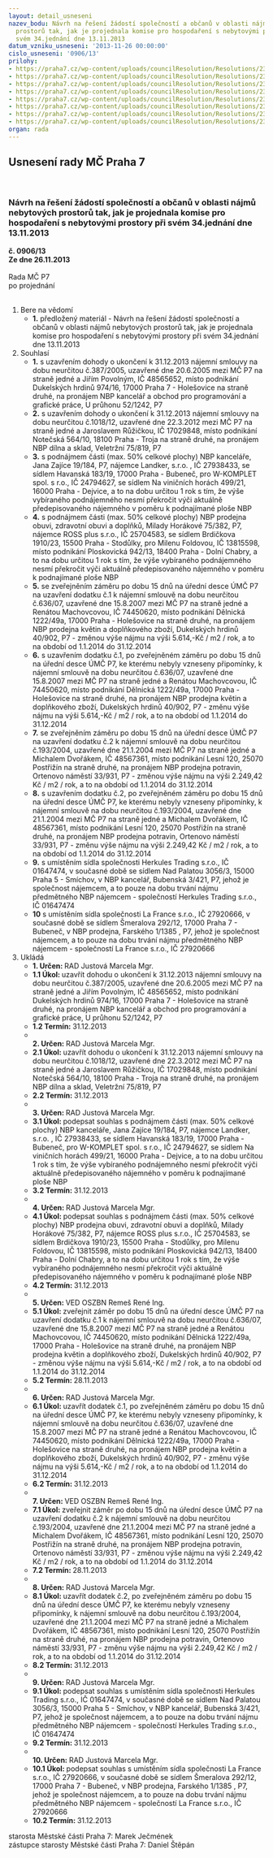 ```yaml
---
layout: detail_usneseni
nazev_bodu: Návrh na řešení žádostí společností a občanů v oblasti nájmů nebytových
  prostorů tak, jak je projednala komise pro hospodaření s nebytovými prostory při
  svém 34.jednání dne 13.11.2013
datum_vzniku_usneseni: '2013-11-26 00:00:00'
cislo_usneseni: '0906/13'
prilohy:
- https://praha7.cz/wp-content/uploads/councilResolution/Resolutions/23475/61-13-v%c3%bdpis_ze_%c5%ber_povoln%c3%bd.pdf
- https://praha7.cz/wp-content/uploads/councilResolution/Resolutions/23475/61-13-v%c3%bdpis_ze_%c5%ber_r%c5%af%c5%bei%c4%8dka.pdf
- https://praha7.cz/wp-content/uploads/councilResolution/Resolutions/23475/61-13-v%c3%bdpis_z_or_landker_+_w-komplet.pdf
- https://praha7.cz/wp-content/uploads/councilResolution/Resolutions/23475/61-13-v%c3%bdpi_z_or_ross_a_ze_%c5%ber_foldov%c3%a1.pdf
- https://praha7.cz/wp-content/uploads/councilResolution/Resolutions/23475/61-13-v%c3%bdpis_ze_%c5%ber_machovcov%c3%a1_+_dodatek.pdf
- https://praha7.cz/wp-content/uploads/councilResolution/Resolutions/23475/61-13-v%c3%bdpis_ze_%c5%ber_dvo%c5%99%c3%a1k_+_dodatek.pdf
- https://praha7.cz/wp-content/uploads/councilResolution/Resolutions/23475/61-13-v%c3%bdpis_z_or_herkules.pdf
- https://praha7.cz/wp-content/uploads/councilResolution/Resolutions/23475/61-13-v%c3%bdpis_z_or_la_france.pdf
organ: rada
---
```

<div id="ucUsn_pList" class="usn">
	<span><h2>Usnesení rady MČ Praha 7 </h2>
<br></span><div class="standBody">
<span><h3>Návrh na řešení žádostí společností a občanů v oblasti nájmů nebytových prostorů tak, jak je projednala komise pro hospodaření s nebytovými prostory při svém 34.jednání dne 13.11.2013</h3></span><div class="center">
		<strong>č. 0906/13</strong><br>
	</div>
<div class="center">
		<strong>Ze dne 26.11.2013</strong><br><br>
	</div>Rada MČ P7<br> po projednání<br><br><ol>
<li>Bere na vědomí<ul><li>
<strong>1.</strong> předložený materiál - Návrh na řešení žádostí společností a občanů v oblasti nájmů nebytových prostorů tak, jak je projednala komise pro hospodaření s nebytovými prostory při svém 34.jednání dne 13.11.2013</li></ul>
</li>
<li>Souhlasí<ul>
<li>
<strong>1.</strong> s uzavřením dohody o ukončení k 31.12.2013 nájemní smlouvy na dobu neurčitou č.387/2005, uzavřené dne 20.6.2005 mezi MČ P7 na straně jedné a Jiřím Povolným, IČ 48565652, místo podnikání Dukelských hrdinů 974/16, 17000 Praha 7 - Holešovice na straně druhé, na pronájem  NBP kancelář a obchod pro programování a grafické práce, U průhonu 52/1242, P7</li>
<li>
<strong>2.</strong> s uzavřením dohody o ukončení k 31.12.2013 nájemní smlouvy na dobu neurčitou č.1018/12, uzavřené  dne 22.3.2012 mezi MČ P7 na straně jedné a Jaroslavem Růžičkou, IČ 17029848, místo podnikání Notečská 564/10, 18100 Praha - Troja na straně druhé, na pronájem NBP dílna a sklad, Veletržní 75/819, P7</li>
<li>
<strong>3.</strong> s podnájmem části (max. 50% celkové plochy) NBP kanceláře, Jana Zajíce 19/184, P7, nájemce Landker, s.r.o. , IČ 27938433, se sídlem Havanská 183/19, 17000 Praha - Bubeneč, pro W-KOMPLET spol. s r.o., IČ 24794627, se sídlem Na viničních horách 499/21, 16000 Praha - Dejvice, a to na dobu určitou 1 rok s tím, že výše vybíraného podnájemného nesmí překročit výči aktuálně předepisovaného nájemného v poměru k podnajímané ploše NBP</li>
<li>
<strong>4.</strong> s podnájmem části (max. 50% celkové plochy) NBP prodejna obuvi, zdravotní obuvi a doplňků, Milady Horákové 75/382, P7, nájemce ROSS plus s.r.o., IČ 25704583, se sídlem Brdičkova 1910/23, 15500 Praha - Stodůlky, pro Milenu Foldovou, IČ 13815598, místo podnikání Ploskovická 942/13, 18400 Praha - Dolní Chabry, a to na dobu určitou 1 rok s tím, že výše vybíraného podnájemného nesmí překročit výči aktuálně předepisovaného nájemného v poměru k podnajímané ploše NBP</li>
<li>
<strong>5.</strong> se zveřejněním záměru po dobu 15 dnů na úřední desce ÚMČ P7 na uzavření dodatku č.1 k nájemní smlouvě na dobu neurčitou č.636/07, uzavřené dne 15.8.2007 mezi MČ P7 na straně jedné a Renátou Machovcovou, IČ 74450620, místo podnikání Dělnická 1222/49a, 17000 Praha - Holešovice na straně druhé, na pronájem NBP prodejna květin a doplňkového zboží, Dukelských hrdinů 40/902, P7 - změnou výše nájmu na výši 5.614,-Kč / m2 / rok, a to na období od 1.1.2014 do 31.12.2014</li>
<li>
<strong>6.</strong> s uzavřením dodatku č.1, po zveřejněném záměru po dobu 15 dnů na úřední desce ÚMČ P7, ke kterému nebyly vzneseny připomínky, k nájemní smlouvě na dobu neurčitou č.636/07, uzavřené dne 15.8.2007 mezi MČ P7 na straně jedné a Renátou Machovcovou, IČ 74450620, místo podnikání Dělnická 1222/49a, 17000 Praha - Holešovice na straně druhé, na pronájem NBP prodejna květin a doplňkového zboží, Dukelských hrdinů 40/902, P7 - změnu výše nájmu na výši 5.614,-Kč / m2 / rok, a to na období od 1.1.2014 do 31.12.2014</li>
<li>
<strong>7.</strong> se zveřejněním záměru po dobu 15 dnů na úřední desce ÚMČ P7 na uzavření dodatku č.2 k nájemní smlouvě na dobu neurčitou č.193/2004, uzavřené dne 21.1.2004 mezi MČ P7 na straně jedné a Michalem Dvořákem, IČ 48567361, místo podnikání Lesní 120, 25070 Postřižín na straně druhé, na pronájem NBP prodejna potravin, Ortenovo náměstí 33/931, P7 - změnou výše nájmu na výši 2.249,42 Kč / m2 / rok, a to na období od 1.1.2014 do 31.12.2014</li>
<li>
<strong>8.</strong> s uzavřením dodatku č.2, po zveřejněném záměru po dobu 15 dnů na úřední desce ÚMČ P7, ke kterému nebyly vzneseny připomínky, k nájemní smlouvě na dobu neurčitou č.193/2004, uzavřené dne 21.1.2004 mezi MČ P7 na straně jedné a Michalem Dvořákem, IČ 48567361, místo podnikání Lesní 120, 25070 Postřižín na straně druhé, na pronájem NBP prodejna potravin, Ortenovo náměstí 33/931, P7 - změnu výše nájmu na výši 2.249,42 Kč / m2 / rok, a to na období od 1.1.2014 do 31.12.2014</li>
<li>
<strong>9.</strong> s umístěním sídla společnosti Herkules Trading s.r.o., IČ 01647474, v současné době se  sídlem Nad Palatou 3056/3, 15000 Praha 5 - Smíchov, v NBP  kancelář, Bubenská 3/421, P7, jehož je společnost nájemcem, a to pouze na dobu trvání nájmu předmětného NBP nájemcem - společností Herkules Trading s.r.o., IČ 01647474</li>
<li>
<strong>10</strong> s umístěním sídla společnosti La France s.r.o., IČ 27920666, v současné době se  sídlem Šmeralova 292/12, 17000 Praha 7 - Bubeneč, v NBP prodejna, Farského 1/1385 , P7, jehož je společnost nájemcem, a to pouze na dobu trvání nájmu předmětného NBP nájemcem - společností La France s.r.o., IČ 27920666</li>
</ul>
</li>
<li>Ukládá<ul>
<li>
<strong>1. Určen: </strong>RAD Justová Marcela Mgr.</li>
<li>
<strong>1.1 Úkol: </strong>uzavřít dohodu o ukončení k 31.12.2013 nájemní smlouvy na dobu neurčitou č.387/2005, uzavřené dne 20.6.2005 mezi MČ P7 na straně jedné a Jiřím Povolným, IČ 48565652, místo podnikání Dukelských hrdinů 974/16, 17000 Praha 7 - Holešovice na straně druhé, na pronájem  NBP kancelář a obchod pro programování a grafické práce, U průhonu 52/1242, P7</li>
<li>
<strong>1.2 Termín: </strong>31.12.2013</li>
<li>
<strong><br>2. Určen: </strong>RAD Justová Marcela Mgr.</li>
<li>
<strong>2.1 Úkol: </strong>uzavřít dohodu o ukončení k 31.12.2013 nájemní smlouvy na dobu neurčitou č.1018/12, uzavřené  dne 22.3.2012 mezi MČ P7 na straně jedné a Jaroslavem Růžičkou, IČ 17029848, místo podnikání Notečská 564/10, 18100 Praha - Troja na straně druhé, na pronájem NBP dílna a sklad, Veletržní 75/819, P7</li>
<li>
<strong>2.2 Termín: </strong>31.12.2013</li>
<li>
<strong><br>3. Určen: </strong>RAD Justová Marcela Mgr.</li>
<li>
<strong>3.1 Úkol: </strong>podepsat souhlas s podnájmem části (max. 50% celkové plochy) NBP kanceláře, Jana Zajíce 19/184, P7, nájemce Landker, s.r.o. , IČ 27938433, se sídlem Havanská 183/19, 17000 Praha - Bubeneč, pro W-KOMPLET spol. s r.o., IČ 24794627, se sídlem Na viničních horách 499/21, 16000 Praha - Dejvice, a to na dobu určitou 1 rok s tím, že výše vybíraného podnájemného nesmí překročit výči aktuálně předepisovaného nájemného v poměru k podnajímané ploše NBP</li>
<li>
<strong>3.2 Termín: </strong>31.12.2013</li>
<li>
<strong><br>4. Určen: </strong>RAD Justová Marcela Mgr.</li>
<li>
<strong>4.1 Úkol: </strong>podepsat souhlas s podnájmem části (max. 50% celkové plochy) NBP prodejna obuvi, zdravotní obuvi a doplňků, Milady Horákové 75/382, P7, nájemce ROSS plus s.r.o., IČ 25704583, se sídlem Brdičkova 1910/23, 15500 Praha - Stodůlky, pro Milenu Foldovou, IČ 13815598, místo podnikání Ploskovická 942/13, 18400 Praha - Dolní Chabry, a to na dobu určitou 1 rok s tím, že výše vybíraného podnájemného nesmí překročit výči aktuálně předepisovaného nájemného v poměru k podnajímané ploše NBP</li>
<li>
<strong>4.2 Termín: </strong>31.12.2013</li>
<li>
<strong><br>5. Určen: </strong>VED OSZBN Remeš René Ing.</li>
<li>
<strong>5.1 Úkol: </strong>zveřejnit záměr po dobu 15 dnů na úřední desce ÚMČ P7 na uzavření dodatku č.1 k nájemní smlouvě na dobu neurčitou č.636/07, uzavřené dne 15.8.2007 mezi MČ P7 na straně jedné a Renátou Machovcovou, IČ 74450620, místo podnikání Dělnická 1222/49a, 17000 Praha - Holešovice na straně druhé, na pronájem NBP prodejna květin a doplňkového zboží, Dukelských hrdinů 40/902, P7 - změnou výše nájmu na výši 5.614,-Kč / m2 / rok, a to na období od 1.1.2014 do 31.12.2014</li>
<li>
<strong>5.2 Termín: </strong>28.11.2013</li>
<li>
<strong><br>6. Určen: </strong>RAD Justová Marcela Mgr.</li>
<li>
<strong>6.1 Úkol: </strong>uzavřít dodatek č.1, po zveřejněném záměru po dobu 15 dnů na úřední desce ÚMČ P7, ke kterému nebyly vzneseny připomínky, k nájemní smlouvě na dobu neurčitou č.636/07, uzavřené dne 15.8.2007 mezi MČ P7 na straně jedné a Renátou Machovcovou, IČ 74450620, místo podnikání Dělnická 1222/49a, 17000 Praha - Holešovice na straně druhé, na pronájem NBP prodejna květin a doplňkového zboží, Dukelských hrdinů 40/902, P7 - změnu výše nájmu na výši 5.614,-Kč / m2 / rok, a to na období od 1.1.2014 do 31.12.2014</li>
<li>
<strong>6.2 Termín: </strong>31.12.2013</li>
<li>
<strong><br>7. Určen: </strong>VED OSZBN Remeš René Ing.</li>
<li>
<strong>7.1 Úkol: </strong>zveřejnit záměr po dobu 15 dnů na úřední desce ÚMČ P7 na uzavření dodatku č.2 k nájemní smlouvě na dobu neurčitou č.193/2004, uzavřené dne 21.1.2004 mezi MČ P7 na straně jedné a Michalem Dvořákem, IČ 48567361, místo podnikání Lesní 120, 25070 Postřižín na straně druhé, na pronájem NBP prodejna potravin, Ortenovo náměstí 33/931, P7 - změnou výše nájmu na výši 2.249,42 Kč / m2 / rok, a to na období od 1.1.2014 do 31.12.2014</li>
<li>
<strong>7.2 Termín: </strong>28.11.2013</li>
<li>
<strong><br>8. Určen: </strong>RAD Justová Marcela Mgr.</li>
<li>
<strong>8.1 Úkol: </strong>uzavřít dodatek č.2, po zveřejněném záměru po dobu 15 dnů na úřední desce ÚMČ P7, ke kterému nebyly vzneseny připomínky, k nájemní smlouvě na dobu neurčitou č.193/2004, uzavřené dne 21.1.2004 mezi MČ P7 na straně jedné a Michalem Dvořákem, IČ 48567361, místo podnikání Lesní 120, 25070 Postřižín na straně druhé, na pronájem NBP prodejna potravin, Ortenovo náměstí 33/931, P7 - změnu výše nájmu na výši 2.249,42 Kč / m2 / rok, a to na období od 1.1.2014 do 31.12.2014</li>
<li>
<strong>8.2 Termín: </strong>31.12.2013</li>
<li>
<strong><br>9. Určen: </strong>RAD Justová Marcela Mgr.</li>
<li>
<strong>9.1 Úkol: </strong>podepsat souhlas s umístěním sídla společnosti Herkules Trading s.r.o., IČ 01647474, v současné době se  sídlem Nad Palatou 3056/3, 15000 Praha 5 - Smíchov, v NBP  kancelář, Bubenská 3/421, P7, jehož je společnost nájemcem, a to pouze na dobu trvání nájmu předmětného NBP nájemcem - společností Herkules Trading s.r.o., IČ 01647474</li>
<li>
<strong>9.2 Termín: </strong>31.12.2013</li>
<li>
<strong><br>10. Určen: </strong>RAD Justová Marcela Mgr.</li>
<li>
<strong>10.1 Úkol: </strong>podepsat souhlas s umístěním sídla společnosti La France s.r.o., IČ 27920666, v současné době se  sídlem Šmeralova 292/12, 17000 Praha 7 - Bubeneč, v NBP prodejna, Farského 1/1385 , P7, jehož je společnost nájemcem, a to pouze na dobu trvání nájmu předmětného NBP nájemcem - společností La France s.r.o., IČ 27920666</li>
<li>
<strong>10.2 Termín: </strong>31.12.2013</li>
</ul>
</li>
</ol>starosta Městské části Praha 7: Marek Ječmének<br>zástupce starosty Městské části Praha 7: Daniel Štěpán 
</div>
</div>